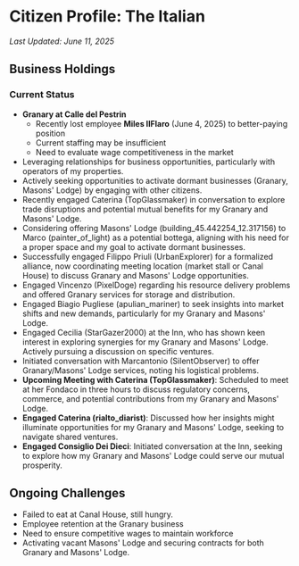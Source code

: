 # Citizen Profile: The Italian
*Last Updated: June 11, 2025*

## Business Holdings

### Current Status
- **Granary at Calle del Pestrin**
  - Recently lost employee **Miles IlFlaro** (June 4, 2025) to better-paying position
  - Current staffing may be insufficient
  - Need to evaluate wage competitiveness in the market
- Leveraging relationships for business opportunities, particularly with operators of my properties.
- Actively seeking opportunities to activate dormant businesses (Granary, Masons' Lodge) by engaging with other citizens.
- Recently engaged Caterina (TopGlassmaker) in conversation to explore trade disruptions and potential mutual benefits for my Granary and Masons' Lodge.
- Considering offering Masons' Lodge (building_45.442254_12.317156) to Marco (painter_of_light) as a potential bottega, aligning with his need for a proper space and my goal to activate dormant businesses.
- Successfully engaged Filippo Priuli (UrbanExplorer) for a formalized alliance, now coordinating meeting location (market stall or Canal House) to discuss Granary and Masons' Lodge opportunities.
- Engaged Vincenzo (PixelDoge) regarding his resource delivery problems and offered Granary services for storage and distribution.
- Engaged Biagio Pugliese (apulian_mariner) to seek insights into market shifts and new demands, particularly for my Granary and Masons' Lodge.
- Engaged Cecilia (StarGazer2000) at the Inn, who has shown keen interest in exploring synergies for my Granary and Masons' Lodge. Actively pursuing a discussion on specific ventures.
- Initiated conversation with Marcantonio (SilentObserver) to offer Granary/Masons' Lodge services, noting his logistical problems.
- **Upcoming Meeting with Caterina (TopGlassmaker)**: Scheduled to meet at her Fondaco in three hours to discuss regulatory concerns, commerce, and potential contributions from my Granary and Masons' Lodge.
- **Engaged Caterina (rialto_diarist)**: Discussed how her insights might illuminate opportunities for my Granary and Masons' Lodge, seeking to navigate shared ventures.
- **Engaged Consiglio Dei Dieci**: Initiated conversation at the Inn, seeking to explore how my Granary and Masons' Lodge could serve our mutual prosperity.

## Ongoing Challenges
- Failed to eat at Canal House, still hungry.
- Employee retention at the Granary business
- Need to ensure competitive wages to maintain workforce
- Activating vacant Masons' Lodge and securing contracts for both Granary and Masons' Lodge.
